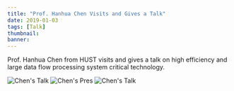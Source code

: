 ```yaml
---
title: "Prof. Hanhua Chen Visits and Gives a Talk" 
date: 2019-01-03
tags: [Talk]
thumbnail: 
banner:
---
```

Prof. Hanhua Chen from HUST visits and gives a talk on high efficiency and large data flow processing system critical technology.

![Chen's Talk](/2019/01/03/Chen-Talk/pic2.jpg)
![Chen's Pres](/2019/01/03/Chen-Talk/pic1.jpg)
![Chen's Talk](/2019/01/03/Chen-Talk/pic3.jpg)
